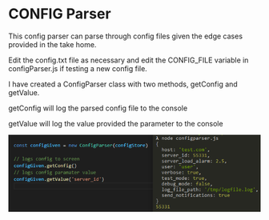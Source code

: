 # CONFIG Parser

This config parser can parse through config files given the edge cases provided in the take home.

Edit the config.txt file as necessary and edit the CONFIG_FILE variable in configParser.js if testing a new config file.

I have created a ConfigParser class with two methods, getConfig and getValue.

getConfig will log the parsed config file to the console

getValue will log the value provided the parameter to the console

![exampleImg](/assets/example.png)
